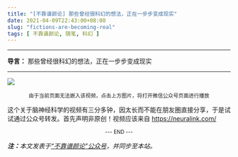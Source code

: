 ```yaml
---
title: "[不靠谱颜论] 那些曾经很科幻的想法，正在一步步变成现实"
date: 2021-04-09T22:43:00+08:00
slug: "fictions-are-becoming-real"
tags: [ 不靠谱颜论, 随笔, 科幻 ]
---
```


---

**导言：** 那些曾经很科幻的想法，正在一步步变成现实

---

<a href="https://mp.weixin.qq.com/s/X8XUpbh7tyY23BXniXPsQQ"><img src="images/2021-04-09/video.png" style="max-width:400px"/></a>
<center><small>由于当前页面无法嵌入该视频，点击上方图片，将打开微信公众号页面进行播放</small></center>

这个关于脑神经科学的视频有三分多钟，因太长而不能在朋友圈直接分享，于是试试通过公众号转发。首先声明非原创！视频应该来自 https://neuralink.com/

<center><small>--- END ---</small></center>

<i><b>注：</b>本文发表于[“不靠谱颜论”公众号](https://mp.weixin.qq.com/s/X8XUpbh7tyY23BXniXPsQQ)，并同步至本站。</i>
